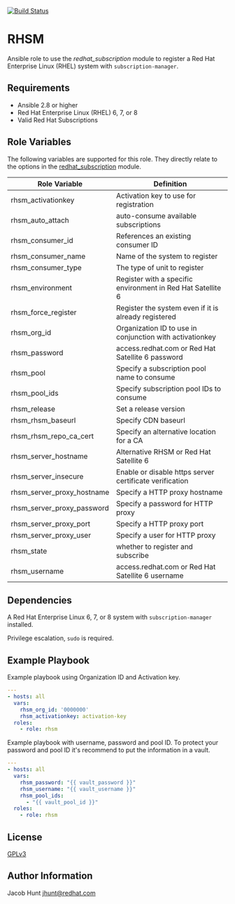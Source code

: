 [![Build Status](https://travis-ci.com/rhjhunt/rhsm.svg?branch=master)](https://travis-ci.com/rhjhunt/rhsm)

RHSM
=========

Ansible role to use the *redhat_subscription* module to register a
Red Hat Enterprise Linux (RHEL) system with `subscription-manager`.

Requirements
------------

- Ansible 2.8 or higher
- Red Hat Enterprise Linux (RHEL) 6, 7, or 8
- Valid Red Hat Subscriptions

Role Variables
--------------

The following variables are supported for this role. They directly relate to the
options in the [redhat_subscription](http://docs.ansible.com/ansible/latest/modules/redhat_subscription_module.html) module.

Role Variable | Definition
------------- | ----------
rhsm_activationkey | Activation key to use for registration
rhsm_auto_attach | auto-consume available subscriptions
rhsm_consumer_id | References an existing consumer ID
rhsm_consumer_name | Name of the system to register
rhsm_consumer_type | The type of unit to register
rhsm_environment | Register with a specific environment in Red Hat Satellite 6
rhsm_force_register | Register the system even if it is already registered
rhsm_org_id | Organization ID to use in conjunction with activationkey
rhsm_password | access.redhat.com or Red Hat Satellite 6 password
rhsm_pool | Specify a subscription pool name to consume
rhsm_pool_ids | Specify subscription pool IDs to consume
rhsm_release | Set a release version
rhsm_rhsm_baseurl | Specify CDN baseurl
rhsm_rhsm_repo_ca_cert | Specify an alternative location for a CA
rhsm_server_hostname | Alternative RHSM or Red Hat Satellite 6
rhsm_server_insecure | Enable or disable https server certificate verification
rhsm_server_proxy_hostname | Specify a HTTP proxy hostname
rhsm_server_proxy_password | Specify a password for HTTP proxy
rhsm_server_proxy_port | Specify a HTTP proxy port
rhsm_server_proxy_user | Specify a user for HTTP proxy
rhsm_state | whether to register and subscribe
rhsm_username | access.redhat.com or Red Hat Satellite 6 username

Dependencies
------------

A Red Hat Enterprise Linux 6, 7, or 8 system with `subscription-manager`
installed.

Privilege escalation, `sudo` is required.

Example Playbook
----------------

Example playbook using Organization ID and Activation key.

```yml
---
- hosts: all
  vars:
    rhsm_org_id: '0000000'
    rhsm_activationkey: activation-key
  roles:
    - role: rhsm
```

Example playbook with username, password and pool ID. To protect your password
and pool ID it's recommend to put the information in a vault.

```yml
---
- hosts: all
  vars:
    rhsm_password: "{{ vault_password }}"
    rhsm_username: "{{ vault_username }}"
    rhsm_pool_ids:
      - "{{ vault_pool_id }}"
  roles:
    - role: rhsm
```

License
-------

[GPLv3](LICENSE)

Author Information
------------------

Jacob Hunt <jhunt@redhat.com>
